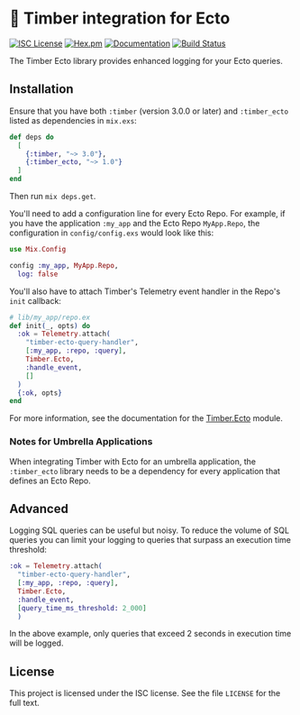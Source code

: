 # 🌲 Timber integration for Ecto

[![ISC License](https://img.shields.io/badge/license-ISC-ff69b4.svg)](https://github.com/timberio/timber-elixir-ecto/blob/master/LICENSE)
[![Hex.pm](https://img.shields.io/hexpm/v/timber-ecto.svg?maxAge=18000=plastic)](https://hex.pm/packages/timber-ecto)
[![Documentation](https://img.shields.io/badge/hexdocs-latest-blue.svg)](https://hexdocs.pm/timber-ecto/index.html)
[![Build Status](https://travis-ci.org/timberio/timber-elixir-ecto.svg?branch=master)](https://travis-ci.org/timberio/timber-elixir-ecto)

The Timber Ecto library provides enhanced logging for your Ecto queries.

## Installation

Ensure that you have both `:timber` (version 3.0.0 or later) and `:timber_ecto` listed
as dependencies in `mix.exs`:

```elixir
def deps do
  [
    {:timber, "~> 3.0"},
    {:timber_ecto, "~> 1.0"}
  ]
end
```

Then run `mix deps.get`.

You'll need to add a configuration line for every Ecto Repo. For example, if you
have the application `:my_app` and the Ecto Repo `MyApp.Repo`, the configuration
in `config/config.exs` would look like this:

```elixir
use Mix.Config

config :my_app, MyApp.Repo,
  log: false
```

You'll also have to attach Timber's Telemetry event handler in the Repo's `init` callback:

```elixir
# lib/my_app/repo.ex
def init(_, opts) do
  :ok = Telemetry.attach(
    "timber-ecto-query-handler",
    [:my_app, :repo, :query],
    Timber.Ecto,
    :handle_event,
    []
  )
  {:ok, opts}
end
```

For more information, see the documentation for the
[Timber.Ecto](https://hexdocs.pm/timber-ecto/Timber.Ecto.html) module.

### Notes for Umbrella Applications

When integrating Timber with Ecto for an umbrella application, the
`:timber_ecto` library needs to be a dependency for every application that
defines an Ecto Repo.

## Advanced

Logging SQL queries can be useful but noisy. To reduce the volume of SQL queries
you can limit your logging to queries that surpass an execution time threshold:

```elixir
:ok = Telemetry.attach(
  "timber-ecto-query-handler",
  [:my_app, :repo, :query],
  Timber.Ecto,
  :handle_event,
  [query_time_ms_threshold: 2_000]
  )
```

In the above example, only queries that exceed 2 seconds in execution
time will be logged.

## License

This project is licensed under the ISC license. See the file `LICENSE` for the
full text.
